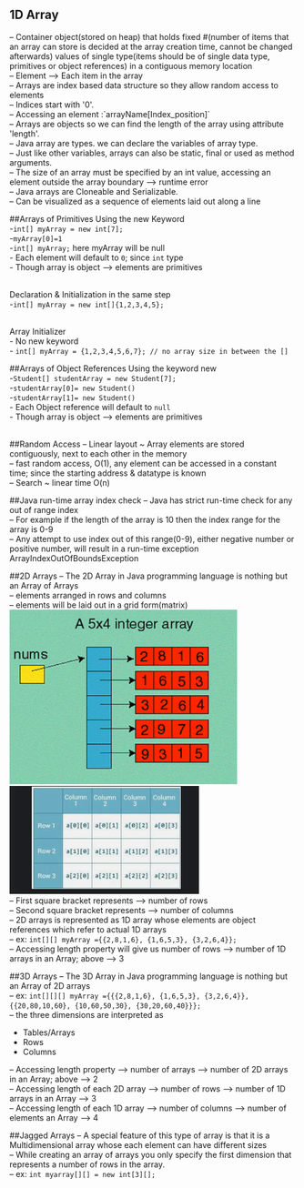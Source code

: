 <h2>1D Array</h2>
– Container object(stored on heap) that holds fixed #(number of items that an array can store is decided at the 
array creation time, cannot be changed afterwards) values of single type(items should be of single data type, 
primitives or object references) in a contiguous memory location<br>
– Element --> Each item in the array<br>
– Arrays are index based data structure so they allow random access to elements<br>
– Indices start with '0'.<br>
– Accessing an element :`arrayName[Index_position]`<br>
– Arrays are objects so we can find the length of the array using attribute 'length'.<br>
– Java array are types. we can declare the variables of array type.<br>
– Just like other variables, arrays can also be static, final or used as method arguments.<br>
– The size of an array must be specified by an int value, accessing an element outside the array boundary --> runtime error<br>
– Java arrays are Cloneable and Serializable.<br>
– Can be visualized as a sequence of elements laid out along a line

##Arrays of Primitives
Using the new Keyword
<br>-`int[] myArray = new int[7];`
<br>-`myArray[0]=1`
<br>-`int[] myArray;` here myArray will be null
<br>- Each element will default to `0`; since `int` type
<br>- Though array is object --> elements are primitives
<br><br>

Declaration & Initialization in the same step
<br>-`int[] myArray = new int[]{1,2,3,4,5};`
<br><br>

Array Initializer
<br>- No new keyword
<br>- `int[] myArray = {1,2,3,4,5,6,7}; // no array size in between the []`

##Arrays of Object References
Using the keyword new
<br>-`Student[] studentArray = new Student[7];`
<br>-`studentArray[0]= new Student()`
<br>-`studentArray[1]= new Student()`
<br>- Each Object reference will default to `null`
<br>- Though array is object --> elements are primitives
<br><br>

##Random Access
– Linear layout ~ Array elements are stored contiguously, next to each other in the memory<br>
– fast random access, O(1), any element can be accessed in a constant time; since the starting address & datatype is known<br>
– Search ~ linear time O(n)

##Java run-time array index check
– Java has strict run-time check for any out of range index<br>
– For example if the length of the array is 10 then the index range for the array is 0-9<br>
– Any attempt to use index out of this range(0-9), either negative number or positive number, will result in a run-time exception ArrayIndexOutOfBoundsException<br>

##2D Arrays
– The 2D Array in Java programming language is nothing but an Array of Arrays<br>
– elements arranged in rows and columns<br>
– elements will be laid out in a grid form(matrix)<br>
![img_1.png](.README_images/img_1.png) ![](.README_images/dfb4487b.png)<br>
– First square bracket represents --> number of rows<br>
– Second square bracket represents --> number of columns<br>
– 2D arrays is represented as 1D array whose elements are object references which refer to actual 1D arrays<br>
– ex: `int[][] myArray ={{2,8,1,6}, {1,6,5,3}, {3,2,6,4}};`<br>
– Accessing length property will give us number of rows --> number of 1D arrays in an Array; above --> 3


##3D Arrays
– The 3D Array in Java programming language is nothing but an Array of 2D arrays<br>
– ex: `int[][][] myArray ={{{2,8,1,6}, {1,6,5,3}, {3,2,6,4}}, {{20,80,10,60}, {10,60,50,30}, {30,20,60,40}}};`<br>
– the three dimensions are interpreted as<br>
- Tables/Arrays
- Rows
- Columns

– Accessing length property --> number of arrays --> number of 2D arrays in an Array; above --> 2 <br>
– Accessing length of each 2D array --> number of rows --> number of 1D arrays in an Array --> 3 <br>
– Accessing length of each 1D array --> number of columns --> number of elements an Array --> 4 <br>

##Jagged Arrays
– A special feature of this type of array is that it is a Multidimensional array whose each element can have different sizes<br>
– While creating an array of arrays you only specify the first dimension that represents a number of rows in the array.<br>
– ex: `int myarray[][] = new int[3][];`
